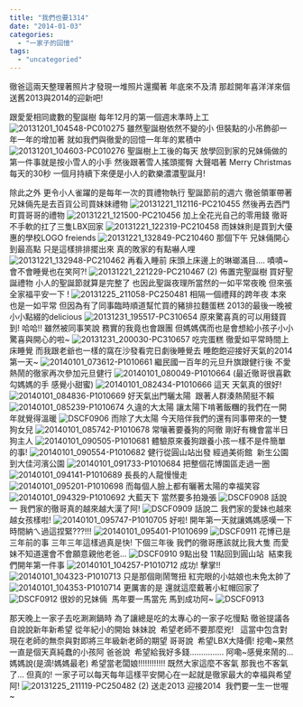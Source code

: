 ```yaml
---
title: "我們也要1314"
date: "2014-01-03"
categories: 
  - "一家子的回憶"
tags: 
  - "uncategoried"
---
```


徹爸這兩天整理著照片才發現一堆照片還擱著 年底來不及清 那趁開年喜洋洋來個送舊2013與2014的迎新吧!

跟愛愛相同歲數的聖誕樹 每年12月的第一個週末準時上工 ![20131201_104548-PC010275](images/11698905155_63387ec541.jpg) 雖然聖誕樹依然不變的小 但裝點的小吊飾卻一年一年的增加著 就如我們與徹愛的回憶一年年的累積中 ![20131201_104603-PC010276](images/11699277394_a83bc54b09.jpg) 聖誕樹上工後的每天 放學回到家的兄妹倆做的第一件事就是按小雪人的小手 然後跟著雪人搖頭擺臀 大聲唱著 Merry Christmas 每天的30秒 一個月持續下來便是小人的歡樂濃濃聖誕月!

除此之外 更令小人雀躍的是每年一次的買禮物執行 聖誕節前的週六 徹爸領軍帶著兄妹倆先是去百貨公司買妹妹禮物 ![20131221_112116-PC210455](images/11699248894_fdc111868b.jpg) 然後再去西門町買哥哥的禮物 ![20131221_121500-PC210456](images/11699635076_34581b0c15.jpg) 加上全花光自己的零用錢 徹哥不手軟的扛了三隻LBX回家 ![20131221_122319-PC210458](images/11699633326_d29a50322f.jpg) 而妹妹則是買到大優惠的學校LOGO freiends ![20131221_132849-PC210460](images/11698873255_8cb4849a95.jpg) 那個下午 兄妹倆開心到最高點 只是這樣排排擺出來 真的敗家的有點嚇人哩 ![20131221_132948-PC210462](images/11699116013_4c4a822433.jpg) 再看入睡前 床頭上床邊上的琳瑯滿目.... 嘖嘖~ 會不會睡覺也在笑阿?! ![20131221_221229-PC210467 (2)](images/11699628546_a4c08f7fe5.jpg) 佈置完聖誕樹 買好聖誕禮物 小人的聖誕節就算是完整了 也因此聖誕夜理所當然的一如平常夜晚 但來張全家福平安一下 ! ![20131225_211058-PC250481](images/11698867635_7035b6c9a1.jpg) 相隔一個禮拜的跨年夜 本來也是一如平常 但因為有了同事臨時順道幫忙買的豬排拉麵蛋糕 2013的最後一晚被小小點綴的delicious ![20131231_195517-PC310654](images/11699044403_c658d5e11b.jpg) 原來驚喜真的可以用錢買到! 哈哈!! 雖然被同事笑說 務實的我竟也會跟團 但媽媽偶而也是會想給小孩子小小驚喜與開心的啦~ ![20131231_200030-PC310657](images/11699174244_5337b4c42f.jpg) 吃完蛋糕 徹愛如平常時間上床睡覺 而我跟老爺也一樣的窩在沙發看完日劇後睡覺去 睡飽飽迎接好天氣的2014第一天~ ![20140101_073612-P1010661](images/11699041723_48de034e83.jpg) 繼民國一百年的元旦升旗跟健行後 不愛熱鬧的徹家再次參加元旦健行 ![20140101_080049-P1010664](images/11699040383_3ba74f8c02.jpg) (最近徹哥很喜歡勾媽媽的手 感覺小甜蜜) ![20140101_082434-P1010666](images/11698797715_da7dc7bc24.jpg) 這天 天氣真的很好! ![20140101_084836-P1010669](images/11699170274_dafebb94f9.jpg) 好天氣出門曬太陽  跟著人群湊熱鬧挺不賴 ![20140101_085239-P1010674](images/11699168724_a2d6432217.jpg) 久違的大太陽 讓太陽下啃著飯糰的我們在一開年就覺得溫暖 ![DSCF0906](images/11699556366_6cab9356ab.jpg) 而除了大太陽 今天陪伴我們的還有同事帶來的一雙狗女兒 ![20140101_085742-P1010678](images/11699554136_e89116c597.jpg) 常嚷著要養狗的阿徹 剛好有機會當半日狗主人 ![20140101_090505-P1010681](images/11699552326_2bfd2cdf4e.jpg) 體驗原來養狗跟養小孩一樣不是件簡單的事! ![20140101_090554-P1010682](images/11698792745_fc4a7d9f6b.jpg) 健行從圓山站出發 經過美術館  新生公園 到大佳河濱公園 ![20140101_091733-P1010684](images/11699034193_517dc484a7.jpg) 把整個花博園區走過一圈 ![20140101_094141-P1010689](images/11699165324_18198eeb1f.jpg) 長長的人龍慢慢走 ![20140101_095201-P1010698](images/11699031433_5683b1d212.jpg) 而每個人臉上都有曬著太陽的幸福笑容 ![20140101_094329-P1010692](images/11699033303_fd554e0dd8.jpg) 大藍天下 當然要多拍幾張 ![DSCF0908](images/11699163314_8d0ea933d5.jpg) 話說一 我們家的徹哥真的越來越大漢了阿! ![DSCF0909](images/11699548276_3526ebe57f.jpg) 話說二 我們家的愛妹也越來越女孩樣啦! ![20140101_095747-P1010705](images/11698785535_3e8b7911b8.jpg) 好啦! 開年第一天就讓媽媽感嘆一下 時間納ㄟ過這捏緊???!!! ![20140101_095401-P1010699](images/11699030603_17d4b0bfd4.jpg) ![DSCF0911](images/11698782205_ec871493a3.jpg) 花博已是三年前的事 三年三年這樣過真是快! 下個三年後 我們的徹哥應該就比我大隻 而愛妹不知道還會不會願意親他老爸... ![DSCF0910](images/11699541916_5159a70869.jpg) 9點出發 11點回到圓山站  結束我們開年第一件事 ![20140101_104257-P1010712](images/11699024033_61b41e8aa4.jpg) 成功! 擊掌!! ![20140101_104323-P1010713](images/11699023473_bece4c8502.jpg) 只是那個剛鬧彆扭 紅完眼的小姑娘也未免太帥了 ![20140101_104353-P1010714](images/11699153504_1a8c36ddbd.jpg) 更厲害的是 還就這麼戴著小紅帽回家了 ![DSCF0912](images/11699152464_7a9f492826.jpg) 很妙的兄妹倆  馬年要一馬當先 馬到成功阿~ ![DSCF0913](images/11699151944_4aeaca7642.jpg)

那天晚上一家子去吃涮涮鍋時 為了讓總是吃的太專心的一家子吃慢點 徹爸提議各自說說新年新希望 從年紀小的開始 妹妹說  希望老師不要那麼兇!   這當中包含對現在老師的無奈與對即將三年級新老師的期望 哥哥說  希望LBX大降價! 挖嘞~果然一直是個天真純蠢的小孩阿 爸爸說  希望給我好多錢............... 阿嘞~感覺來鬧的... 媽媽說(是滴!媽媽最老) 希望當老闆娘!!!!!!!!!!!! 既然大家這麼不客氣 那我也不客氣了... 但真的! 一家子可以每天每年這樣平安開心在一起就是徹家最大的幸福與希望阿! ![20131225_211119-PC250482 (2)](images/11699110683_f7803af678.jpg) 送走2013 迎接2014  我們要一生一世喔~
